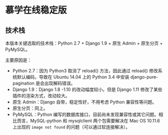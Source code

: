 # 慕学在线稳定版



## 技术栈

本版本关键选取的技术栈：Python 2.7 + Django 1.9 + 原生 Admin + 原生分页 + PyMySQL。

主要原因是：

* Python 2.7：因为 Python3 取消了 reload() 方法，因此通过 reload() 修改系统默认编码，导致在 Ubuntu 14.04 上的 Python 3.4 中安装 django-pure-pagination 是会出现解码错误。
* Django 1.9：Django 1.8 -1.10 的改动幅度较小。但是 Django 1.11 修改了某些插件的渲染方式，改动较大。
* 原生 Admin：Django 自带，稳定性好，不用考虑 Python 兼容性等问题。
* 原生分页：同上。
* PyMySQL：Python 编写的数据库接口，目前尚未发现兼容性或其它问题。相比而言，MySQL-python 和 mysqlclient 两个包需要解决在 Mac OS 10.11.6 上出现的 `image not found` 的问题（可以通过软连接解决）。






